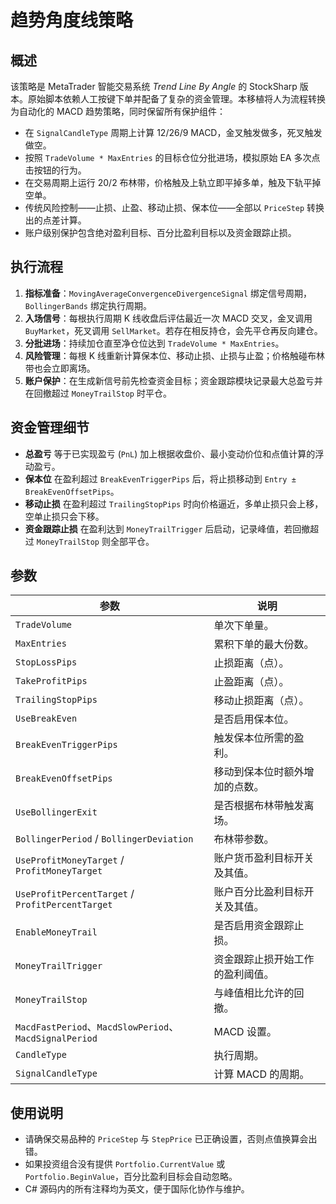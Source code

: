 # 趋势角度线策略

## 概述

该策略是 MetaTrader 智能交易系统 *Trend Line By Angle* 的 StockSharp 版本。原始脚本依赖人工按键下单并配备了复杂的资金管理。本移植将人为流程转换为自动化的 MACD 趋势策略，同时保留所有保护组件：

- 在 `SignalCandleType` 周期上计算 12/26/9 MACD，金叉触发做多，死叉触发做空。
- 按照 `TradeVolume * MaxEntries` 的目标仓位分批进场，模拟原始 EA 多次点击按钮的行为。
- 在交易周期上运行 20/2 布林带，价格触及上轨立即平掉多单，触及下轨平掉空单。
- 传统风险控制——止损、止盈、移动止损、保本位——全部以 `PriceStep` 转换出的点差计算。
- 账户级别保护包含绝对盈利目标、百分比盈利目标以及资金跟踪止损。

## 执行流程

1. **指标准备**：`MovingAverageConvergenceDivergenceSignal` 绑定信号周期，`BollingerBands` 绑定执行周期。
2. **入场信号**：每根执行周期 K 线收盘后评估最近一次 MACD 交叉，金叉调用 `BuyMarket`，死叉调用 `SellMarket`。若存在相反持仓，会先平仓再反向建仓。
3. **分批进场**：持续加仓直至净仓位达到 `TradeVolume * MaxEntries`。
4. **风险管理**：每根 K 线重新计算保本位、移动止损、止损与止盈；价格触碰布林带也会立即离场。
5. **账户保护**：在生成新信号前先检查资金目标；资金跟踪模块记录最大总盈亏并在回撤超过 `MoneyTrailStop` 时平仓。

## 资金管理细节

- **总盈亏** 等于已实现盈亏 (`PnL`) 加上根据收盘价、最小变动价位和点值计算的浮动盈亏。
- **保本位** 在盈利超过 `BreakEvenTriggerPips` 后，将止损移动到 `Entry ± BreakEvenOffsetPips`。
- **移动止损** 在盈利超过 `TrailingStopPips` 时向价格逼近，多单止损只会上移，空单止损只会下移。
- **资金跟踪止损** 在盈利达到 `MoneyTrailTrigger` 后启动，记录峰值，若回撤超过 `MoneyTrailStop` 则全部平仓。

## 参数

| 参数 | 说明 |
| --- | --- |
| `TradeVolume` | 单次下单量。 |
| `MaxEntries` | 累积下单的最大份数。 |
| `StopLossPips` | 止损距离（点）。 |
| `TakeProfitPips` | 止盈距离（点）。 |
| `TrailingStopPips` | 移动止损距离（点）。 |
| `UseBreakEven` | 是否启用保本位。 |
| `BreakEvenTriggerPips` | 触发保本位所需的盈利。 |
| `BreakEvenOffsetPips` | 移动到保本位时额外增加的点数。 |
| `UseBollingerExit` | 是否根据布林带触发离场。 |
| `BollingerPeriod` / `BollingerDeviation` | 布林带参数。 |
| `UseProfitMoneyTarget` / `ProfitMoneyTarget` | 账户货币盈利目标开关及其值。 |
| `UseProfitPercentTarget` / `ProfitPercentTarget` | 账户百分比盈利目标开关及其值。 |
| `EnableMoneyTrail` | 是否启用资金跟踪止损。 |
| `MoneyTrailTrigger` | 资金跟踪止损开始工作的盈利阈值。 |
| `MoneyTrailStop` | 与峰值相比允许的回撤。 |
| `MacdFastPeriod`、`MacdSlowPeriod`、`MacdSignalPeriod` | MACD 设置。 |
| `CandleType` | 执行周期。 |
| `SignalCandleType` | 计算 MACD 的周期。 |

## 使用说明

- 请确保交易品种的 `PriceStep` 与 `StepPrice` 已正确设置，否则点值换算会出错。
- 如果投资组合没有提供 `Portfolio.CurrentValue` 或 `Portfolio.BeginValue`，百分比盈利目标会自动忽略。
- C# 源码内的所有注释均为英文，便于国际化协作与维护。
